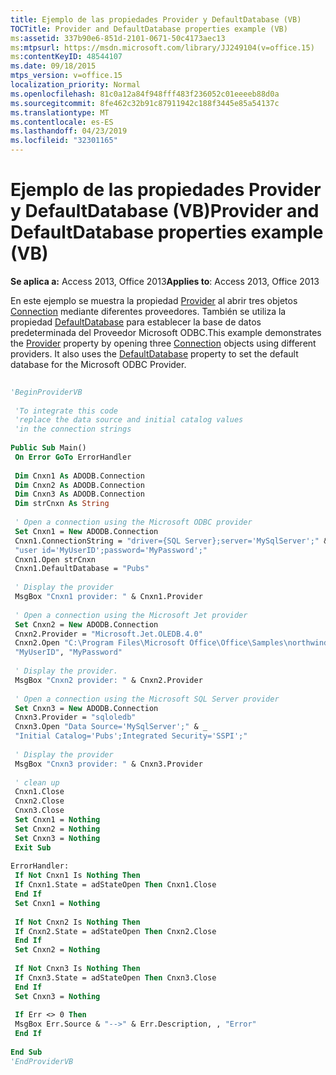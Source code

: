 ```yaml
---
title: Ejemplo de las propiedades Provider y DefaultDatabase (VB)
TOCTitle: Provider and DefaultDatabase properties example (VB)
ms:assetid: 337b90e6-851d-2101-0671-50c4173aec13
ms:mtpsurl: https://msdn.microsoft.com/library/JJ249104(v=office.15)
ms:contentKeyID: 48544107
ms.date: 09/18/2015
mtps_version: v=office.15
localization_priority: Normal
ms.openlocfilehash: 81c0a12a84f948fff483f236052c01eeeeb88d0a
ms.sourcegitcommit: 8fe462c32b91c87911942c188f3445e85a54137c
ms.translationtype: MT
ms.contentlocale: es-ES
ms.lasthandoff: 04/23/2019
ms.locfileid: "32301165"
---
```

# <a name="provider-and-defaultdatabase-properties-example-vb"></a><span data-ttu-id="d95ee-102">Ejemplo de las propiedades Provider y DefaultDatabase (VB)</span><span class="sxs-lookup"><span data-stu-id="d95ee-102">Provider and DefaultDatabase properties example (VB)</span></span>


<span data-ttu-id="d95ee-103">**Se aplica a:** Access 2013, Office 2013</span><span class="sxs-lookup"><span data-stu-id="d95ee-103">**Applies to**: Access 2013, Office 2013</span></span>

<span data-ttu-id="d95ee-p101">En este ejemplo se muestra la propiedad [Provider](provider-property-ado.md) al abrir tres objetos [Connection](connection-object-ado.md) mediante diferentes proveedores. También se utiliza la propiedad [DefaultDatabase](defaultdatabase-property-ado.md) para establecer la base de datos predeterminada del Proveedor Microsoft ODBC.</span><span class="sxs-lookup"><span data-stu-id="d95ee-p101">This example demonstrates the [Provider](provider-property-ado.md) property by opening three [Connection](connection-object-ado.md) objects using different providers. It also uses the [DefaultDatabase](defaultdatabase-property-ado.md) property to set the default database for the Microsoft ODBC Provider.</span></span>

```vb 
 
'BeginProviderVB 
 
 'To integrate this code 
 'replace the data source and initial catalog values 
 'in the connection strings 
 
Public Sub Main() 
 On Error GoTo ErrorHandler 
 
 Dim Cnxn1 As ADODB.Connection 
 Dim Cnxn2 As ADODB.Connection 
 Dim Cnxn3 As ADODB.Connection 
 Dim strCnxn As String 
 
 ' Open a connection using the Microsoft ODBC provider 
 Set Cnxn1 = New ADODB.Connection 
 Cnxn1.ConnectionString = "driver={SQL Server};server='MySqlServer';" & _ 
 "user id='MyUserID';password='MyPassword';" 
 Cnxn1.Open strCnxn 
 Cnxn1.DefaultDatabase = "Pubs" 
 
 ' Display the provider 
 MsgBox "Cnxn1 provider: " & Cnxn1.Provider 
 
 ' Open a connection using the Microsoft Jet provider 
 Set Cnxn2 = New ADODB.Connection 
 Cnxn2.Provider = "Microsoft.Jet.OLEDB.4.0" 
 Cnxn2.Open "C:\Program Files\Microsoft Office\Office\Samples\northwind.mdb", _ 
 "MyUserID", "MyPassword" 
 
 ' Display the provider. 
 MsgBox "Cnxn2 provider: " & Cnxn2.Provider 
 
 ' Open a connection using the Microsoft SQL Server provider 
 Set Cnxn3 = New ADODB.Connection 
 Cnxn3.Provider = "sqloledb" 
 Cnxn3.Open "Data Source='MySqlServer';" & _ 
 "Initial Catalog='Pubs';Integrated Security='SSPI';" 
 
 ' Display the provider 
 MsgBox "Cnxn3 provider: " & Cnxn3.Provider 
 
 ' clean up 
 Cnxn1.Close 
 Cnxn2.Close 
 Cnxn3.Close 
 Set Cnxn1 = Nothing 
 Set Cnxn2 = Nothing 
 Set Cnxn3 = Nothing 
 Exit Sub 
 
ErrorHandler: 
 If Not Cnxn1 Is Nothing Then 
 If Cnxn1.State = adStateOpen Then Cnxn1.Close 
 End If 
 Set Cnxn1 = Nothing 
 
 If Not Cnxn2 Is Nothing Then 
 If Cnxn2.State = adStateOpen Then Cnxn2.Close 
 End If 
 Set Cnxn2 = Nothing 
 
 If Not Cnxn3 Is Nothing Then 
 If Cnxn3.State = adStateOpen Then Cnxn3.Close 
 End If 
 Set Cnxn3 = Nothing 
 
 If Err <> 0 Then 
 MsgBox Err.Source & "-->" & Err.Description, , "Error" 
 End If 
 
End Sub 
'EndProviderVB 
```

